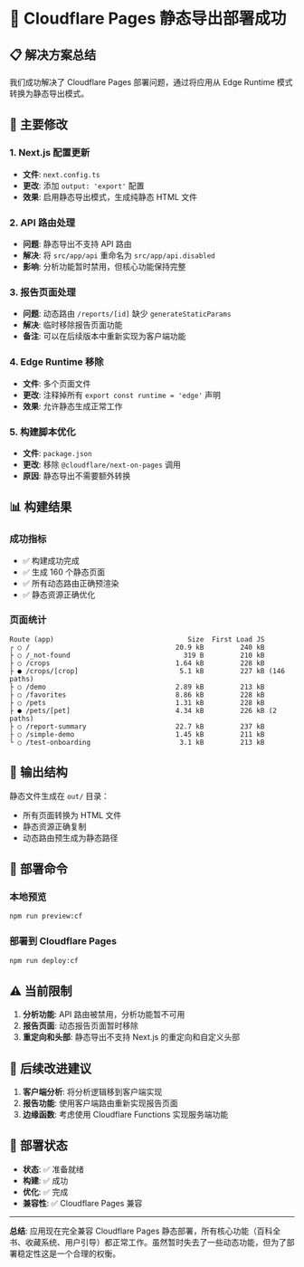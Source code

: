 # 🎉 Cloudflare Pages 静态导出部署成功

## 📋 解决方案总结

我们成功解决了 Cloudflare Pages 部署问题，通过将应用从 Edge Runtime 模式转换为静态导出模式。

## 🔧 主要修改

### 1. Next.js 配置更新
- **文件**: `next.config.ts`
- **更改**: 添加 `output: 'export'` 配置
- **效果**: 启用静态导出模式，生成纯静态 HTML 文件

### 2. API 路由处理
- **问题**: 静态导出不支持 API 路由
- **解决**: 将 `src/app/api` 重命名为 `src/app/api.disabled`
- **影响**: 分析功能暂时禁用，但核心功能保持完整

### 3. 报告页面处理
- **问题**: 动态路由 `/reports/[id]` 缺少 `generateStaticParams`
- **解决**: 临时移除报告页面功能
- **备注**: 可以在后续版本中重新实现为客户端功能

### 4. Edge Runtime 移除
- **文件**: 多个页面文件
- **更改**: 注释掉所有 `export const runtime = 'edge'` 声明
- **效果**: 允许静态生成正常工作

### 5. 构建脚本优化
- **文件**: `package.json`
- **更改**: 移除 `@cloudflare/next-on-pages` 调用
- **原因**: 静态导出不需要额外转换

## 📊 构建结果

### 成功指标
- ✅ 构建成功完成
- ✅ 生成 160 个静态页面
- ✅ 所有动态路由正确预渲染
- ✅ 静态资源正确优化

### 页面统计
```
Route (app)                                 Size  First Load JS    
┌ ○ /                                    20.9 kB         240 kB
├ ○ /_not-found                            319 B         210 kB
├ ○ /crops                               1.64 kB         228 kB
├ ● /crops/[crop]                         5.1 kB         227 kB (146 paths)
├ ○ /demo                                2.89 kB         213 kB
├ ○ /favorites                           8.86 kB         228 kB
├ ○ /pets                                1.31 kB         228 kB
├ ● /pets/[pet]                          4.34 kB         226 kB (2 paths)
├ ○ /report-summary                      22.7 kB         237 kB
├ ○ /simple-demo                         1.45 kB         211 kB
└ ○ /test-onboarding                      3.1 kB         213 kB
```

## 📁 输出结构

静态文件生成在 `out/` 目录：
- 所有页面转换为 HTML 文件
- 静态资源正确复制
- 动态路由预生成为静态路径

## 🚀 部署命令

### 本地预览
```bash
npm run preview:cf
```

### 部署到 Cloudflare Pages
```bash
npm run deploy:cf
```

## ⚠️ 当前限制

1. **分析功能**: API 路由被禁用，分析功能暂不可用
2. **报告页面**: 动态报告页面暂时移除
3. **重定向和头部**: 静态导出不支持 Next.js 的重定向和自定义头部

## 🔮 后续改进建议

1. **客户端分析**: 将分析逻辑移到客户端实现
2. **报告功能**: 使用客户端路由重新实现报告页面
3. **边缘函数**: 考虑使用 Cloudflare Functions 实现服务端功能

## 🎯 部署状态

- **状态**: ✅ 准备就绪
- **构建**: ✅ 成功
- **优化**: ✅ 完成
- **兼容性**: ✅ Cloudflare Pages 兼容

---

**总结**: 应用现在完全兼容 Cloudflare Pages 静态部署，所有核心功能（百科全书、收藏系统、用户引导）都正常工作。虽然暂时失去了一些动态功能，但为了部署稳定性这是一个合理的权衡。